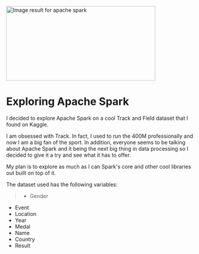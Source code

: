 <img class="irc_mi" src="https://applift-tech-blog-production.s3.amazonaws.com/comfy/blog/posts/facebook_images/000/000/001/original/IMG_6940_2.jpg?1457703618" alt="Image result for apache spark" onload="google.aft&amp;&amp;google.aft(this)" width="400" height="200" style="margin-top: 0px;">

# Exploring Apache Spark

I decided to explore Apache Spark on a cool Track and Field dataset that I found on Kaggle.

I am obsessed with Track. In fact, I used to run the 400M professionally and now I am a big fan of the sport. In addition, everyone seems to be talking about Apache Spark and it being the next big thing in data processing so I decided to give it a try and see what it has to offer.

My plan is to explore as much as I can Spark's core and other cool libraries out built on top of it.

The dataset used has the following variables:
>- Gender
- Event
- Location
- Year
- Medal
- Name
- Country
- Result



